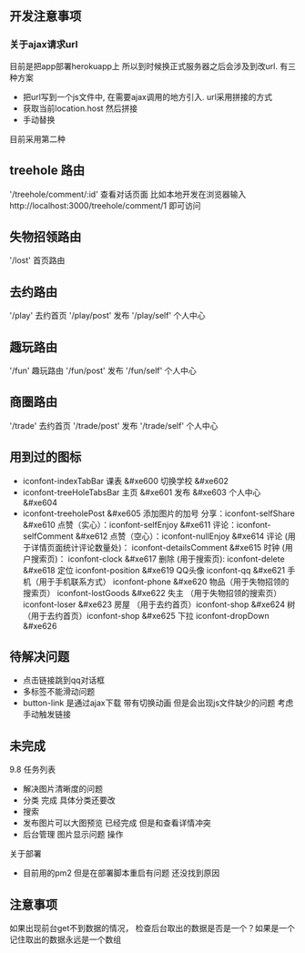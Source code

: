 ##  开发注意事项

### 关于ajax请求url

目前是把app部署herokuapp上  所以到时候换正式服务器之后会涉及到改url. 有三种方案

+ 把url写到一个js文件中, 在需要ajax调用的地方引入.  url采用拼接的方式
+ 获取当前location.host  然后拼接
+ 手动替换

目前采用第二种

##  treehole 路由
'/treehole/comment/:id'  查看对话页面   比如本地开发在浏览器输入http://localhost:3000/treehole/comment/1   即可访问

##  失物招领路由

'/lost'  首页路由

## 去约路由
'/play'  去约首页  '/play/post'  发布   '/play/self'  个人中心

## 趣玩路由

'/fun'   趣玩路由  '/fun/post'  发布   '/fun/self'  个人中心

## 商圈路由
'/trade'  去约首页  '/trade/post'  发布   '/trade/self'  个人中心




##  用到过的图标

+ iconfont-indexTabBar   课表   &#xe600 切换学校  &#xe602
+ iconfont-treeHoleTabsBar  主页  &#xe601  发布  &#xe603 个人中心  &#xe604
+ iconfont-treeholePost  &#xe605   添加图片的加号
分享：iconfont-selfShare &#xe610
点赞（实心）：iconfont-selfEnjoy &#xe611
评论：iconfont-selfComment &#xe612
点赞（空心）：iconfont-nullEnjoy &#xe614
评论 (用于详情页面统计评论数量处)： iconfont-detailsComment &#xe615
时钟 (用户搜索页)： iconfont-clock &#xe617
删除 (用于搜索页): iconfont-delete &#xe618
定位 iconfont-position &#xe619
QQ头像 iconfont-qq &#xe621
手机（用于手机联系方式） iconfont-phone &#xe620
物品（用于失物招领的搜索页） iconfont-lostGoods &#xe622
失主 （用于失物招领的搜索页）iconfont-loser &#xe623
房屋 （用于去约首页）iconfont-shop &#xe624
树 （用于去约首页）iconfont-shop &#xe625
下拉 iconfont-dropDown &#xe626
## 待解决问题

+ 点击链接跳到qq对话框
+ 多标签不能滑动问题
+ button-link  是通过ajax下载  带有切换动画  但是会出现js文件缺少的问题  考虑手动触发链接

##  未完成



9.8  任务列表

+ 解决图片清晰度的问题
+ 分类  完成 具体分类还要改
+ 搜索
+ 发布图片可以大图预览   已经完成 但是和查看详情冲突
+ 后台管理 图片显示问题  操作

关于部署

+ 目前用的pm2  但是在部署脚本重启有问题 还没找到原因
##  注意事项

如果出现前台get不到数据的情况， 检查后台取出的数据是否是一个？如果是一个 记住取出的数据永远是一个数组
